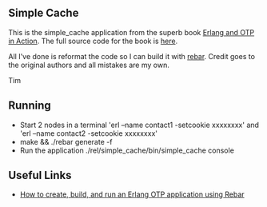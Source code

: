 ## Simple Cache

This is the simple_cache application from the superb book
[Erlang and OTP in Action](http://www.manning.com/logan/). The full source code
for the book is
[here](https://github.com/erlware/Erlang-and-OTP-in-Action-Source).

All I've done is reformat the code so I can build it with
[rebar](https://bitbucket.org/basho/rebar/wiki/GettingStarted). Credit goes to
the original authors and all mistakes are my own.

Tim

## Running

  * Start 2 nodes in a terminal 'erl –name contact1 -setcookie xxxxxxxx' and
    'erl –name contact2 -setcookie xxxxxxxx'
  * make && ./rebar generate -f
  * Run the application ./rel/simple_cache/bin/simple_cache console

## Useful Links
  * [How to create, build, and run an Erlang OTP application using Rebar](http://skeptomai.com/?p=56#sec-4)
